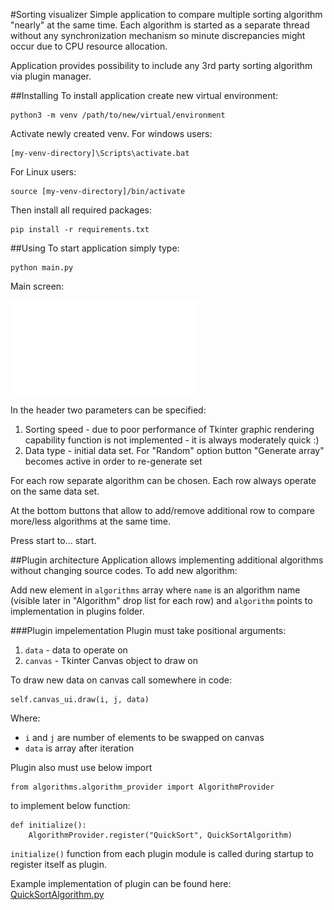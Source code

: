 #Sorting visualizer
Simple application to compare multiple sorting algorithm "nearly" at the same time. Each algorithm is started as a
separate thread without any synchronization mechanism so minute discrepancies might occur due to CPU resource allocation.

Application provides possibility to include any 3rd party sorting algorithm via plugin manager.

##Installing
To install application create new virtual environment:

    python3 -m venv /path/to/new/virtual/environment

Activate newly created venv. For windows users:

    [my-venv-directory]\Scripts\activate.bat

For Linux users:

    source [my-venv-directory]/bin/activate

Then install all required packages:

    pip install -r requirements.txt

##Using
To start application simply type:
    
    python main.py

Main screen:

![Main screen](pictures/main_screen.py)

In the header two parameters can be specified:
1. Sorting speed - due to poor performance of Tkinter graphic rendering capability function is not implemented - it is
    always moderately quick :)
2. Data type - initial data set. For "Random" option button "Generate array" becomes active in order to re-generate set

For each row separate algorithm can be chosen. Each row always operate on the same data set.

At the bottom buttons that allow to add/remove additional row to compare more/less algorithms at the same time.

Press start to... start.

##Plugin architecture
Application allows implementing additional algorithms without changing source codes. To add new algorithm:

Add new element in <code>algorithms</code> array where <code>name</code> is an algorithm name (visible later in 
"Algorithm" drop list for each row) and <code>algorithm</code> points to implementation in plugins folder.

###Plugin impelementation
Plugin must take positional arguments:
1. <code>data</code> - data to operate on
2. <code>canvas</code> - Tkinter Canvas object to draw on

To draw new data on canvas call somewhere in code:

    self.canvas_ui.draw(i, j, data)

Where:
* <code>i</code> and <code>j</code> are number of elements to be swapped on canvas
* <code>data</code> is array after iteration

Plugin also must use below import

    from algorithms.algorithm_provider import AlgorithmProvider

to implement below function:

    def initialize():
        AlgorithmProvider.register("QuickSort", QuickSortAlgorithm)

<code>initialize()</code> function from each plugin module is called during startup to register itself as plugin.

Example implementation of plugin can be found here:
[QuickSortAlgorithm.py](plugins/QuickSortAlgorithm.py)


